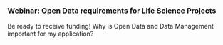 ### Webinar: Open Data requirements for Life Science Projects

Be ready to receive funding! Why is Open Data and Data Management important for my application?
